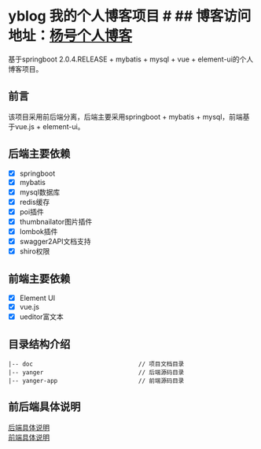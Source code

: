 # yblog 我的个人博客项目 # ## 博客访问地址：[杨号个人博客](http://58.87.66.244/) ##
基于springboot 2.0.4.RELEASE + mybatis + mysql + vue + element-ui的个人博客项目。

## 前言 ##
该项目采用前后端分离，后端主要采用springboot + mybatis + mysql，前端基于vue.js + element-ui。

## 后端主要依赖 ##
- [x] springboot
- [x] mybatis
- [x] mysql数据库
- [x] redis缓存
- [x] poi插件
- [x] thumbnailator图片插件
- [x] lombok插件
- [x] swagger2API文档支持
- [x] shiro权限

## 前端主要依赖 ##
- [x] Element UI
- [x] vue.js
- [x] ueditor富文本

## 目录结构介绍 ##

	|-- doc                              // 项目文档目录
	|-- yanger                           // 后端源码目录
	|-- yanger-app                       // 前端源码目录


## 前后端具体说明 ##

[后端具体说明](https://github.com/imyanger/yblog/blob/master/yanger/README.md)<br/>
[前端具体说明](https://github.com/imyanger/yblog/blob/master/yanger-app/README.md)

